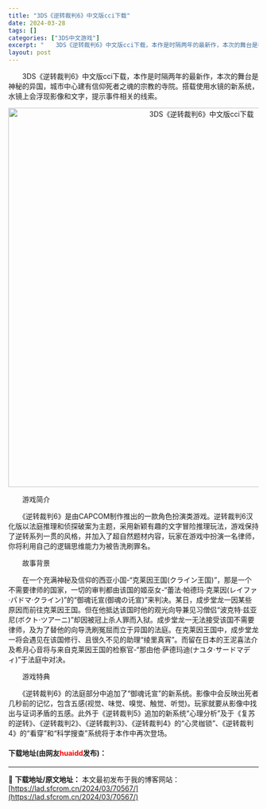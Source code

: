 ```yaml
---
title: "3DS《逆转裁判6》中文版cci下载"
date: 2024-03-28
tags: []
categories: ["3DS中文游戏"]
excerpt: "　　3DS《逆转裁判6》中文版cci下载，本作是时隔两年的最新作，本次的舞台是神秘的异国，城市中心建有信仰死者之魂的宗教的寺院。搭载使用水镜的新系统，水镜上会浮现影像和文字，提示事件相关的线索。 　　游戏简介 　　《逆转裁判6》是由CAPCOM制作推出的一款角色扮演类游戏。逆转裁判6汉化版以法庭推理&hellip;"
layout: post
---
```


 <p>　　3DS《逆转裁判6》中文版cci下载，本作是时隔两年的最新作，本次的舞台是神秘的异国，城市中心建有信仰死者之魂的宗教的寺院。搭载使用水镜的新系统，水镜上会浮现影像和文字，提示事件相关的线索。</p> <p align="center"><img align="" border="0" src="https://lad.sfcrom.cn/wp-content/uploads/2024/03/20240328_660549645180b.webp" width="762" alt="3DS《逆转裁判6》中文版cci下载" /></p> <p>　　游戏简介</p> <p>　　《逆转裁判6》是由CAPCOM制作推出的一款角色扮演类游戏。逆转裁判6汉化版以法庭推理和侦探破案为主题，采用新颖有趣的文字冒险推理玩法，游戏保持了逆转系列一贯的风格，并加入了超自然题材内容，玩家在游戏中扮演一名律师，你将利用自己的逻辑思维能力为被告洗刷罪名。</p> <p>　　故事背景</p> <p>　　在一个充满神秘及信仰的西亚小国-&ldquo;克莱因王国(クライン王国)&rdquo;，那是一个不需要律师的国家，一切的审判都由该国的姬巫女-&ldquo;蕾法&middot;帕德玛&middot;克莱因(レイファ&middot;パドマ&middot;クライン)&rdquo;的&ldquo;御魂讬宣(御魂の讬宣)&rdquo;来判决。某日，成步堂龙一因某些原因而前往克莱因王国。但在他抵达该国时他的观光向导兼见习僧侣&ldquo;波克特&middot;兹亚尼(ボクト&middot;ツアーニ)&rdquo;却因被冠上杀人罪而入狱。成步堂龙一无法接受该国不需要律师，及为了替他的向导洗刷冤屈而立于异国的法庭。在克莱因王国中，成步堂龙一将会遇见在该国修行、且很久不见的助理&ldquo;绫里真宵&rdquo;。而留在日本的王泥喜法介及希月心音将与来自克莱因王国的检察官-&ldquo;那由他&middot;萨德玛迪(ナユタ&middot;サードマディ)&rdquo;于法庭中对决。</p> <p>　　游戏特典</p> <p>　　《逆转裁判6》的法庭部分中追加了&ldquo;御魂讬宣&rdquo;的新系统。影像中会反映出死者几秒前的记忆，包含五感(视觉、味觉、嗅觉、触觉、听觉)。玩家就要从影像中找出与证词矛盾的五感。此外于《逆转裁判5》追加的新系统&ldquo;心理分析&rdquo;及于《复苏的逆转》、《逆转裁判2》、《逆转裁判3》、《逆转裁判4》的&ldquo;心灵枷锁&rdquo;、《逆转裁判4》的&ldquo;看穿&rdquo;和&ldquo;科学搜查&rdquo;系统将于本作中再次登场。</p> <p><h4>下载地址(由网友<font color="red">huaidd</font>发布)：</h4></p> 

---
📖 **下载地址/原文地址：** 本文最初发布于我的博客网站：[https://lad.sfcrom.cn/2024/03/70567/](https://lad.sfcrom.cn/2024/03/70567/)
